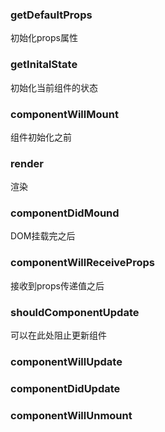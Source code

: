 ### getDefaultProps
初始化props属性

### getInitalState
初始化当前组件的状态

### componentWillMount
组件初始化之前

### render
渲染

### componentDidMound
DOM挂载完之后

### componentWillReceiveProps
接收到props传递值之后

### shouldComponentUpdate
可以在此处阻止更新组件

### componentWillUpdate

### componentDidUpdate

### componentWillUnmount